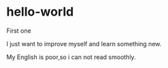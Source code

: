 # hello-world
First one


I just want to improve myself and learn something new.

My English is poor,so i can not read smoothly.

